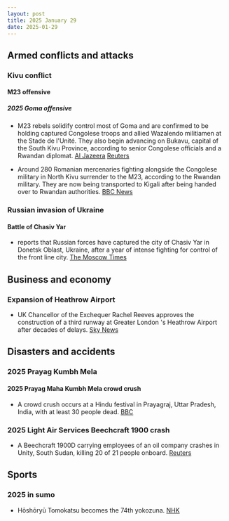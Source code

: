 ```yaml
---
layout: post
title: 2025 January 29
date: 2025-01-29
---
```


## Armed conflicts and attacks

### Kivu conflict

#### M23 offensive

##### 2025 Goma offensive

- M23 rebels solidify control most of Goma and are confirmed to be holding captured Congolese troops and allied Wazalendo militiamen at the Stade de l'Unité. They also begin advancing on Bukavu, capital of the South Kivu Province, according to senior Congolese officials and a Rwandan diplomat. [Al Jazeera](https://www.aljazeera.com/news/liveblog/2025/1/29/dr-congo-live-news-rwanda-backed-m23-rebels-tighten-grip-on-goma) [Reuters](https://www.reuters.com/world/africa/rwandas-kagame-says-he-agrees-with-us-need-ceasefire-congo-2025-01-29/)

- Around 280 Romanian mercenaries fighting alongside the Congolese military in North Kivu surrender to the M23, according to the Rwandan military. They are now being transported to Kigali after being handed over to Rwandan authorities. [BBC News](https://www.bbc.co.uk/news/articles/cd0j4d7v229o)

### Russian invasion of Ukraine

#### Battle of Chasiv Yar

- reports that Russian forces have captured the city of Chasiv Yar in Donetsk Oblast, Ukraine, after a year of intense fighting for control of the front line city. [The Moscow Times](https://www.themoscowtimes.com/2025/01/29/chasiv-yar-falls-to-russian-forces-after-nearly-a-year-of-intense-fighting-a87781)

## Business and economy

### Expansion of Heathrow Airport

- UK Chancellor of the Exchequer Rachel Reeves approves the construction of a third runway at Greater London 's Heathrow Airport after decades of delays. [Sky News](https://news.sky.com/story/chancellor-rachel-reeves-announces-backing-for-third-heathrow-runway-13298590)

## Disasters and accidents

### 2025 Prayag Kumbh Mela

#### 2025 Prayag Maha Kumbh Mela crowd crush

- A crowd crush occurs at a Hindu festival in Prayagraj, Uttar Pradesh, India, with at least 30 people dead. [BBC](https://www.bbc.com/news/live/cgq07z0yexvt)

### 2025 Light Air Services Beechcraft 1900 crash

- A Beechcraft 1900D carrying employees of an oil company crashes in Unity, South Sudan, killing 20 of 21 people onboard. [Reuters](https://www.reuters.com/world/africa/plane-crash-south-sudans-unity-state-kills-18-uns-radio-miraya-reports-2025-01-29/)

## Sports

### 2025 in sumo

- Hōshōryū Tomokatsu becomes the 74th yokozuna. [NHK](https://www3.nhk.or.jp/news/html/20250129/k10014706251000.html)